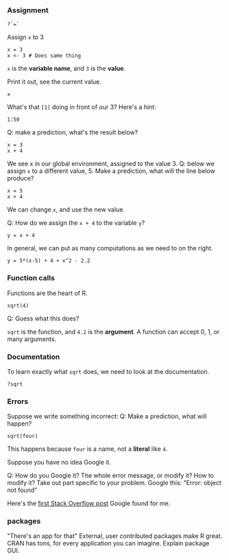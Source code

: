
### Assignment 

```{r}
?`=`
```

Assign `x` to 3

```{r}
x = 3
x <- 3 # Does same thing
```

`x` is the __variable name__, and `3` is the __value__.

Print it out, see the current value.

```{r}
x
```

What's that `[1]` doing in front of our 3?
Here's a hint:
```{r}
1:50
```

Q: make a prediction, what's the result below?
```{r}
x = 3
x + 4
```

We see x in our global environment, assigned to the value 3.
Q: below we assign `x` to a different value, 5.
Make a prediction, what will the line below produce?
```{r}
x = 5
x + 4
```

We can change `x`, and use the new value.

Q: How do we assign the `x + 4` to the variable `y`?
```{r}
y = x + 4
```

In general, we can put as many computations as we need to on the right.
```{r}
y = 5*(x-5) + 4 + x^2 - 2.2
```

### Function calls

Functions are the heart of R. 

```{r}
sqrt(4)
```
Q: Guess what this does?

`sqrt` is the function, and `4.2` is the __argument__.
A function can accept 0, 1, or many arguments.


### Documentation

To learn exactly what `sqrt` does, we need to look at the documentation.
```{r}
?sqrt
```

### Errors

Suppose we write something incorrect:
Q: Make a prediction, what will happen?
```{r}
sqrt(four)
```

This happens because `four` is a name, not a __literal__ like `4`.

Suppose you have no idea
Google it.

Q: How do you Google it?
The whole error message, or modify it?
How to modify it?
Take out part specific to your problem.
Google this: "Error: object not found"

Here's the [first Stack Overflow post](https://stackoverflow.com/questions/27886839/what-does-error-object-myvariable-not-found-mean) Google found for me.


### packages

"There's an app for that"
External, user contributed packages make R great.
CRAN has tons, for every application you can imagine.
Explain package GUI.
